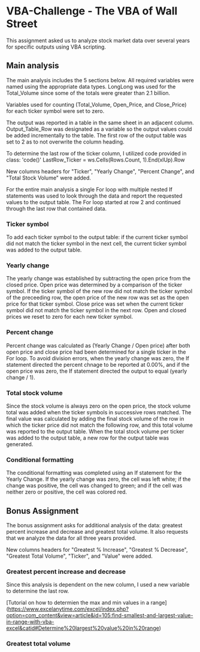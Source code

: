 # VBA-Challenge - The VBA of Wall Street #

This assignment asked us to analyze stock market data over several years for specific outputs using VBA scripting. 

## Main analysis ##

The main analysis includes the 5 sections below. All required variables were named using the appropriate data types. LongLong was used for the Total_Volume since some of the totals were greater than 2.1 billion. 

Variables used for counting (Total_Volume, Open_Price, and Close_Price) for each ticker symbol were set to zero. 

The output was reported in a table in the same sheet in an adjacent column. Output_Table_Row was designated as a variable so the output values could be added incrementally to the table. The first row of the output table was set to 2 as to not overwrite the column heading. 

To determine the last row of the ticker column, I utilized code provided in class:
'code()'
  LastRow_Ticker = ws.Cells(Rows.Count, 1).End(xlUp).Row
  
New columns headers for "Ticker", "Yearly Change", "Percent Change", and "Total Stock Volume" were added.

For the entire main analysis a single For loop with multiple nested If statements was used to look through the data and report the requested values to the output table. The For loop started at row 2 and continued through the last row that contained data. 

### Ticker symbol ###

To add each ticker symbol to the output table: if the current ticker symbol did not match the ticker symbol in the next cell, the current ticker symbol was added to the output table. 

### Yearly change ###

The yearly change was established by subtracting the open price from the closed price. Open price was determined by a comparison of the ticker symbol. If the ticker symbol of the new row did not match the ticker symbol of the preceeding row, the open price of the new row was set as the open price for that ticker symbol. Close price was set when the current ticker symbol did not match the ticker symbol in the next row. Open and closed prices we reset to zero for each new ticker symbol.  

### Percent change ###

Percent change was calculated as (Yearly Change / Open price) after both open price and close price had been determined for a single ticker in the For loop. To avoid division errors, when the yearly change was zero, the If statement directed the percent chnage to be reported at 0.00%, and if the open price was zero, the If statement directed the output to equal (yearly change / 1).

### Total stock volume ###

Since the stock volume is always zero on the open price, the stock volume total was added when the ticker symbols in successive rows matched. The final value was calculated by adding the final stock volume of the row in which the ticker price did not match the following row, and this total volume was reported to the output table. When the total stock volume per ticker was added to the output table, a new row for the output table was generated. 

### Conditional formatting ###

The conditional formatting was completed using an If statement for the Yearly Change. If the yearly change was zero, the cell was left white; if the change was positive, the cell was changed to green; and if the cell was neither zero or positive, the cell was colored red.   

## Bonus Assignment ##

The bonus assignment asks for additional analysis of the data: greatest percent increase and decrease and greatest total volume. It also requests that we analyze the data for all three years provided.  

New columns headers for "Greatest % Increase", "Greatest % Decrease", "Greatest Total Volume", "Ticker", and "Value" were added.

### Greatest percent increase and decrease ###

Since this analysis is dependent on the new column, I used a new variable to determine the last row. 





[Tutorial on how to determien the max and min values in a range] (https://www.excelanytime.com/excel/index.php?option=com_content&view=article&id=105:find-smallest-and-largest-value-in-range-with-vba-excel&catid#Determine%20largest%20value%20in%20range)


### Greatest total volume ###
